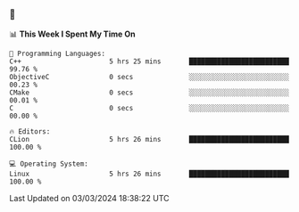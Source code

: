 ### 👋

<!--START_SECTION:waka-->
📊 **This Week I Spent My Time On** 

```text
💬 Programming Languages: 
C++                      5 hrs 25 mins       █████████████████████████   99.76 % 
ObjectiveC               0 secs              ░░░░░░░░░░░░░░░░░░░░░░░░░   00.23 % 
CMake                    0 secs              ░░░░░░░░░░░░░░░░░░░░░░░░░   00.01 % 
C                        0 secs              ░░░░░░░░░░░░░░░░░░░░░░░░░   00.00 % 

🔥 Editors: 
CLion                    5 hrs 26 mins       █████████████████████████   100.00 % 

💻 Operating System: 
Linux                    5 hrs 26 mins       █████████████████████████   100.00 % 
```


 Last Updated on 03/03/2024 18:38:22 UTC
<!--END_SECTION:waka-->
